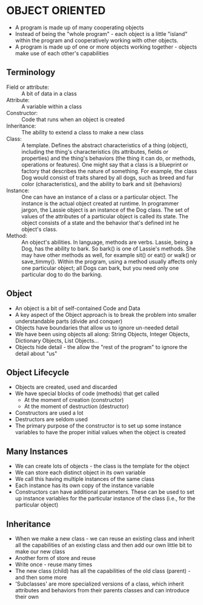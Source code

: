 # OBJECT ORIENTED
* A program is made up of many cooperating objects
* Instead of being the "whole program" - each object is a little
"island" within the program and cooperatively working with other objects.
* A program is made up of one or more objects working together - objects
make use of each other's capabilities

## Terminology
<dl>
  <dt>Field or attribute:</dt>
  <dd>A bit of data in a class</dd>
  <dt>Attribute:</dt>
  <dd>A variable within a class</dd>       
  <dt>Constructor:</dt>
  <dd>Code that runs when an object is created</dd>
  <dt>Inheritance:</dt>
  <dd>The ability to extend a class to make a new class</dd>
  <dt>Class:</dt>
  <dd>A template. Defines the abstract characteristics of a thing (object), including the thing's characteristics (its attributes, fields or properties) and the thing's behaviors (the thing it can do, or methods, operations or features). One might say that a class is a blueprint or factory that describes the nature of something. For example, the class Dog would consist of traits shared by all dogs, such as breed and fur color (characteristics), and the ability to bark and sit (behaviors)</dd>
  <dt>Instance:</dt>  
  <dd>One can have an instance of a class or a particular object. The instance is the actual object created at runtime. In programmer jargon, the Lassie object is an instance of the Dog class. The set of values of the attributes of a particular object is called its state. The object consists of a state and the behavior that's defined int he object's class.</dd>
  <dt>Method:</dt>  
  <dd>An object's abilities. In language, methods are verbs. Lassie, being a Dog, has the ability to bark. So bark() is one of Lassie's methods. She may have other methods as well, for example sit() or eat() or walk() or save_timmy(). Within the program, using a method usually affects only one particular object; all Dogs can bark, but you need only one particular dog to do the barking.</dd>
</dl>

## Object
  * An object is a bit of self-contained Code and Data
  * A key aspect of the Object approach is to break the problem into smaller
  understandable parts (divide and conquer)
  * Objects have boundaries that allow us to ignore un-needed detail
  * We have been using objects all along: String Objects, Integer Objects,
  Dictionary Objects, List Objects...
  * Objects hide detail - the allow the "rest of the program" to ignore the
  detail about "us"

## Object Lifecycle
* Objects are created, used and discarded
* We have special blocks of code (methods) that get called
	* At the moment of creation (constructor)
	* At the moment of destruction (destructor)
* Constructors are used a lot
* Destructors are seldom used
* The primary purpose of the constructor is to set up some instance variables to have the proper initial values when the object is created

## Many Instances
* We can create lots of objects - the class is the template for the object
* We can store each distinct object in its own variable
* We call this having multiple instances of the same class
* Each instance has its own copy of the instance variable
* Constructors can have additional parameters. These can be used to set up instance variables for the particular instance of the class (i.e., for the particular object)

## Inheritance
* When we make a new class - we can reuse an existing class and inherit all the capabilities of an existing class and then add our own little bit to make our new class
* Another form of store and reuse
* Write once - reuse many times
* The new class (child) has all the capabilities of the old class (parent) - and then some more
* 'Subclasses' are more specialized versions of a class, which inherit attributes and behaviors from their parents classes and can introduce their own
